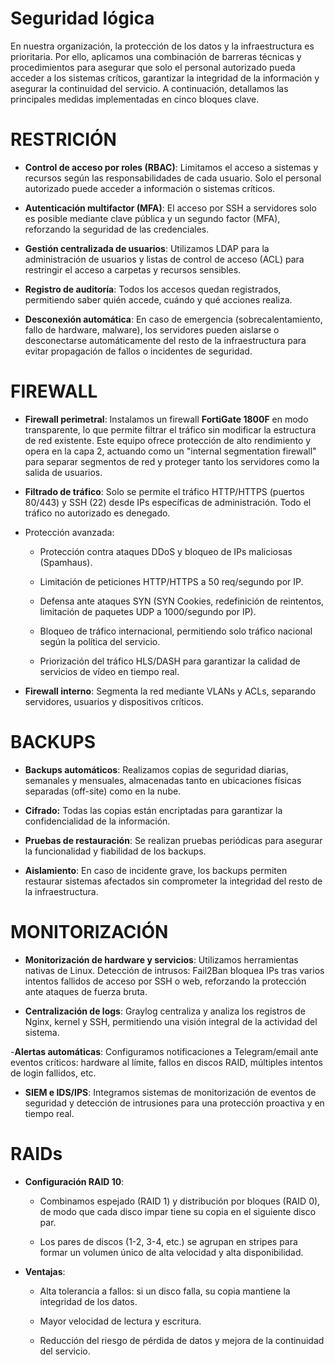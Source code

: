 # Seguridad lógica
En nuestra organización, la protección de los datos y la infraestructura es prioritaria. Por ello, aplicamos una combinación de barreras técnicas y procedimientos para asegurar que solo el personal autorizado pueda acceder a los sistemas críticos, garantizar la integridad de la información y asegurar la continuidad del servicio. A continuación, detallamos las principales medidas implementadas en cinco bloques clave.

# RESTRICIÓN

- **Control de acceso por roles (RBAC)**: Limitamos el acceso a sistemas y recursos según las responsabilidades de cada usuario. Solo el personal autorizado puede acceder a información o sistemas críticos.

- **Autenticación multifactor (MFA)**: El acceso por SSH a servidores solo es posible mediante clave pública y un segundo factor (MFA), reforzando la seguridad de las credenciales.

- **Gestión centralizada de usuarios**: Utilizamos LDAP para la administración de usuarios y listas de control de acceso (ACL) para restringir el acceso a carpetas y recursos sensibles.

- **Registro de auditoría**: Todos los accesos quedan registrados, permitiendo saber quién accede, cuándo y qué acciones realiza.

- **Desconexión automática**: En caso de emergencia (sobrecalentamiento, fallo de hardware, malware), los servidores pueden aislarse o desconectarse automáticamente del resto de la infraestructura para evitar propagación de fallos o incidentes de seguridad.
  
# FIREWALL

- **Firewall perimetral**: Instalamos un firewall **FortiGate 1800F** en modo transparente, lo que permite filtrar el tráfico sin modificar la estructura de red existente. Este equipo ofrece protección de alto rendimiento y opera en la capa 2, actuando como un "internal segmentation firewall" para separar segmentos de red y proteger tanto los servidores como la salida de usuarios.

- **Filtrado de tráfico**: Solo se permite el tráfico HTTP/HTTPS (puertos 80/443) y SSH (22) desde IPs específicas de administración. Todo el tráfico no autorizado es denegado.

- Protección avanzada:

  - Protección contra ataques DDoS y bloqueo de IPs maliciosas (Spamhaus).

  - Limitación de peticiones HTTP/HTTPS a 50 req/segundo por IP.

  - Defensa ante ataques SYN (SYN Cookies, redefinición de reintentos, limitación de paquetes UDP a      1000/segundo por IP).

  - Bloqueo de tráfico internacional, permitiendo solo tráfico nacional según la política del            servicio.
  
  - Priorización del tráfico HLS/DASH para garantizar la calidad de servicios de vídeo en tiempo         real.

- **Firewall interno**: Segmenta la red mediante VLANs y ACLs, separando servidores, usuarios y dispositivos críticos.

# BACKUPS
- **Backups automáticos**: Realizamos copias de seguridad diarias, semanales y mensuales, almacenadas tanto en ubicaciones físicas separadas (off-site) como en la nube.

- **Cifrado:** Todas las copias están encriptadas para garantizar la confidencialidad de la información.

- **Pruebas de restauración**: Se realizan pruebas periódicas para asegurar la funcionalidad y fiabilidad de los backups.

- **Aislamiento**: En caso de incidente grave, los backups permiten restaurar sistemas afectados sin comprometer la integridad del resto de la infraestructura.

# MONITORIZACIÓN
- **Monitorización de hardware y servicios**: Utilizamos herramientas nativas de Linux.
Detección de intrusos: Fail2Ban bloquea IPs tras varios intentos fallidos de acceso por SSH o web, reforzando la protección ante ataques de fuerza bruta.

- **Centralización de logs**: Graylog centraliza y analiza los registros de Nginx, kernel y SSH, permitiendo una visión integral de la actividad del sistema.

-**Alertas automáticas**: Configuramos notificaciones a Telegram/email ante eventos críticos: hardware al límite, fallos en discos RAID, múltiples intentos de login fallidos, etc.

- **SIEM e IDS/IPS**: Integramos sistemas de monitorización de eventos de seguridad y detección de intrusiones para una protección proactiva y en tiempo real.
  
# RAIDs
- **Configuración RAID 10**:

  - Combinamos espejado (RAID 1) y distribución por bloques (RAID 0), de modo que cada disco impar       tiene su copia en el siguiente disco par.

  - Los pares de discos (1-2, 3-4, etc.) se agrupan en stripes para formar un volumen único de alta      velocidad y alta disponibilidad.

- **Ventajas**:

  - Alta tolerancia a fallos: si un disco falla, su copia mantiene la integridad de los datos.

  - Mayor velocidad de lectura y escritura.

  - Reducción del riesgo de pérdida de datos y mejora de la continuidad del servicio.
